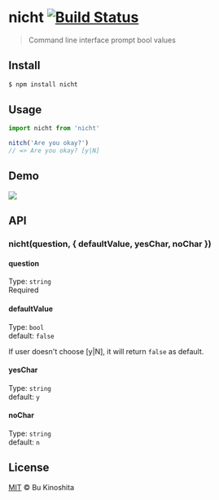 # nicht [![Build Status](https://travis-ci.org/bukinoshita/nicht.svg?branch=master)](https://travis-ci.org/bukinoshita/nicht)
> Command line interface prompt bool values

## Install
```bash
$ npm install nicht
```

## Usage
```javascript
import nicht from 'nicht'

nitch('Are you okay?')
// => Are you okay? [y|N]
```

## Demo

<img src="https://cldup.com/h0RkelnjlQ.gif"/>

## API

### nicht(question, { defaultValue, yesChar, noChar })

#### question

Type: `string`<br/>
Required

#### defaultValue

Type: `bool`<br/>
default: `false`

If user doesn't choose [y|N], it will return `false` as default.

#### yesChar

Type: `string`<br/>
default: `y`

#### noChar

Type: `string`<br/>
default: `n`

## License

[MIT](https://raw.githubusercontent.com/bukinoshita/nicht/master/LICENSE) &copy; Bu Kinoshita
